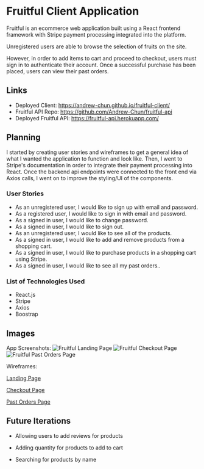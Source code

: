 # Fruitful Client Application
Fruitful is an ecommerce web application built using a React frontend framework with Stripe payment processing integrated into the platform.

Unregistered users are able to browse the selection of fruits on the site.

However, in order to add items to cart and proceed to checkout, users must sign in to authenticate their account. Once a successful purchase has been placed, users can view their past orders.

## Links
-   Deployed Client: https://andrew-chun.github.io/fruitful-client/
-   Fruitful API Repo: https://github.com/Andrew-Chun/fruitful-api
-   Deployed Fruitful API:  https://fruitful-api.herokuapp.com/

## Planning
I started by creating user stories and wireframes to get a general idea of what I wanted the application to function and look like. Then, I went to Stripe's documentation in order to integrate their payment processing into React. Once the backend api endpoints were connected to the front end via Axios calls, I went on to improve the styling/UI of the components.

### User Stories
-   As an unregistered user, I would like to sign up with email and password.
-   As a registered user, I would like to sign in with email and password.
-   As a signed in user, I would like to change password.
-   As a signed in user, I would like to sign out.
-   As an unregistered user, I would like to see all of the products.
-   As a signed in user, I would like to add and remove products from a shopping cart.
-   As a signed in user, I would like to purchase products in a shopping cart using Stripe.
-   As a signed in user, I would like to see all my past orders..

### List of Technologies Used
-   React.js
-   Stripe
-   Axios
-   Boostrap

## Images
App Screenshots:
![Fruitful Landing Page](https://i.imgur.com/AbJTObX.png)
![Fruitful Checkout Page](https://i.imgur.com/twHanai.png)
![Fruitful Past Orders Page](https://i.imgur.com/Xzuxg4q.png)

Wireframes:

[Landing Page](https://i.imgur.com/HpkGOIn.png)

[Checkout Page](https://i.imgur.com/YmH06WJ.png)

[Past Orders Page](https://i.imgur.com/geVR1nX.png)

## Future Iterations
-   Allowing users to add reviews for products

-   Adding quantity for products to add to cart

-   Searching for products by name
